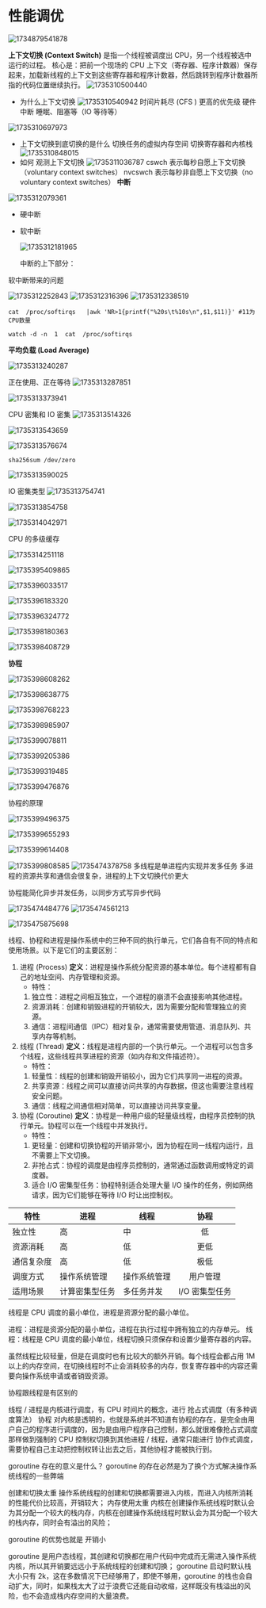 # 性能调优

![1734879541878](image/linux性能调优/1734879541878.png)

**上下文切换 (Context Switch)** 是指一个线程被调度出 CPU，另一个线程被选中运行的过程。
核心是：把前一个现场的 CPU 上下文（寄存器、程序计数器）保存起来，加载新线程的上下文到这些寄存器和程序计数器，然后跳转到程序计数器所指的代码位置继续执行。
![1735310500440](image/linux性能调优/1735310500440.png)

- 为什么上下文切换
  ![1735310540942](image/linux性能调优/1735310540942.png)
  时间片耗尽 (CFS )
  更高的优先级
  硬件中断
  睡眠、阻塞等（IO 等待等）

![1735310697973](image/linux性能调优/1735310697973.png)

- 上下文切换到底切换的是什么
  切换任务的虚拟内存空间
  切换寄存器和内核栈
  ![1735310848015](image/linux性能调优/1735310848015.png)
- 如何 观测上下文切换
  ![1735311036787](image/linux性能调优/1735311036787.png)
  cswch  表示每秒自愿上下文切换（voluntary context  switches）
  nvcswch  表示每秒非自愿上下文切换（no  voluntary context  switches）
  **中断**

![1735312079361](image/linux性能调优/1735312079361.png)

- 硬中断
- 软中断

  ![1735312181965](image/linux性能调优/1735312181965.png)

  中断的上下部分：

软中断带来的问题

![1735312252843](image/linux性能调优/1735312252843.png)
![1735312316396](image/linux性能调优/1735312316396.png)
![1735312338519](image/linux性能调优/1735312338519.png)

```dotnetcli
cat  /proc/softirqs   |awk 'NR>1{printf("%20s\t%10s\n",$1,$11)}' #11为CPU数量

watch -d -n  1  cat  /proc/softirqs

```

**平均负载 (Load Average)**

![1735313240287](image/linux性能调优/1735313240287.png)

正在使用、正在等待
![1735313287851](image/linux性能调优/1735313287851.png)

![1735313373941](image/linux性能调优/1735313373941.png)

CPU 密集和 IO 密集
![1735313514326](image/linux性能调优/1735313514326.png)

![1735313543659](image/linux性能调优/1735313543659.png)

![1735313576674](image/linux性能调优/1735313576674.png)

```dotnetcli
sha256sum /dev/zero
```

![1735313590025](image/linux性能调优/1735313590025.png)

IO 密集类型
![1735313754741](image/linux性能调优/1735313754741.png)

![1735313854758](image/linux性能调优/1735313854758.png)

![1735314042971](image/linux性能调优/1735314042971.png)

CPU 的多级缓存

![1735314251118](image/linux性能调优/1735314251118.png)

![1735395409865](image/linux性能调优/1735395409865.png)

![1735396033517](image/linux性能调优/1735396033517.png)

![1735396183320](image/linux性能调优/1735396183320.png)

![1735396324772](image/linux性能调优/1735396324772.png)

![1735398180363](image/linux性能调优/1735398180363.png)

![1735398408729](image/linux性能调优/1735398408729.png)

**协程**

![1735398608262](image/linux性能调优/1735398608262.png)

![1735398638775](image/linux性能调优/1735398638775.png)

![1735398768223](image/linux性能调优/1735398768223.png)

![1735398985907](image/linux性能调优/1735398985907.png)

![1735399078811](image/linux性能调优/1735399078811.png)

![1735399205386](image/linux性能调优/1735399205386.png)

![1735399319485](image/linux性能调优/1735399319485.png)

![1735399476876](image/linux性能调优/1735399476876.png)

协程的原理

![1735399496375](image/linux性能调优/1735399496375.png)

![1735399655293](image/linux性能调优/1735399655293.png)

![1735399614408](image/linux性能调优/1735399614408.png)

![1735399808585](image/linux性能调优/1735399808585.png)
![1735474378758](image/linux性能调优/1735474378758.png)
多线程是单进程内实现并发多任务
多进程的资源共享和通信会很复杂，进程的上下文切换代价更大

协程能简化异步并发任务，以同步方式写异步代码

![1735474484776](image/linux性能调优/1735474484776.png)
![1735474561213](image/linux性能调优/1735474561213.png)

![1735475875698](image/linux性能调优/1735475875698.png)

线程、协程和进程是操作系统中的三种不同的执行单元，它们各自有不同的特点和使用场景。以下是它们的主要区别：

1. 进程 (Process)
   **定义**：进程是操作系统分配资源的基本单位。每个进程都有自己的地址空间、内存管理和资源。
   - 特性：
   1. 独立性：进程之间相互独立，一个进程的崩溃不会直接影响其他进程。
   2. 资源消耗：创建和销毁进程的开销较大，因为需要分配和管理独立的资源。
   3. 通信：进程间通信（IPC）相对复杂，通常需要使用管道、消息队列、共享内存等机制。
2. 线程 (Thread)
   **定义**：线程是进程内部的一个执行单元。一个进程可以包含多个线程，这些线程共享进程的资源（如内存和文件描述符）。
   - 特性：
   1. 轻量性：线程的创建和销毁开销较小，因为它们共享同一进程的资源。
   2. 共享资源：线程之间可以直接访问共享的内存数据，但这也需要注意线程安全问题。
   3. 通信：线程之间通信相对简单，可以直接访问共享变量。
3. 协程 (Coroutine)
   **定义**：协程是一种用户级的轻量级线程，由程序员控制的执行单元。协程可以在一个线程中并发执行。
   - 特性：
   1. 更轻量：创建和切换协程的开销非常小，因为协程在同一线程内运行，且不需要上下文切换。
   2. 非抢占式：协程的调度是由程序员控制的，通常通过函数调用或特定的调度器。
   3. 适合 I/O 密集型任务：协程特别适合处理大量 I/O 操作的任务，例如网络请求，因为它们能够在等待 I/O 时让出控制权。

| 特性       | 进程           | 线程         |     协程     |
| ---------- | -------------- | ------------ | :-----------: |
| 独立性     | 高             | 中           |      低      |
| 资源消耗   | 高             | 低           |     更低     |
| 通信复杂度 | 高             | 低           |     极低     |
| 调度方式   | 操作系统管理   | 操作系统管理 |   用户管理   |
| 适用场景   | 计算密集型任务 | 多任务并发   | I/O 密集型任务 |

线程是 CPU 调度的最小单位，进程是资源分配的最小单位。

进程：进程是资源分配的最小单位，进程在执行过程中拥有独立的内存单元。
线程：线程是 CPU 调度的最小单位，线程切换只须保存和设置少量寄存器的内容。

虽然线程比较轻量，但是在调度时也有比较大的额外开销。每个线程会都占用 1M 以上的内存空间，在切换线程时不止会消耗较多的内存，恢复寄存器中的内容还需要向操作系统申请或者销毁资源。

协程跟线程是有区别的

线程 / 进程是内核进行调度，有 CPU 时间片的概念，进行 抢占式调度（有多种调度算法）
协程 对内核是透明的，也就是系统并不知道有协程的存在，是完全由用户自己的程序进行调度的，因为是由用户程序自己控制，那么就很难像抢占式调度那样做到强制的 CPU 控制权切换到其他进程 / 线程，通常只能进行 协作式调度，需要协程自己主动把控制权转让出去之后，其他协程才能被执行到。

goroutine 存在的意义是什么？
goroutine 的存在必然是为了换个方式解决操作系统线程的一些弊端

创建和切换太重 操作系统线程的创建和切换都需要进入内核，而进入内核所消耗的性能代价比较高，开销较大；
内存使用太重 内核在创建操作系统线程时默认会为其分配一个较大的栈内存，内核在创建操作系统线程时默认会为其分配一个较大的栈内存，同时会有溢出的风险；

goroutine 的优势也就是 开销小

goroutine 是用户态线程，其创建和切换都在用户代码中完成而无需进入操作系统内核，所以其开销要远远小于系统线程的创建和切换；
goroutine 启动时默认栈大小只有 2k，这在多数情况下已经够用了，即使不够用，goroutine 的栈也会自动扩大，同时，如果栈太大了过于浪费它还能自动收缩，这样既没有栈溢出的风险，也不会造成栈内存空间的大量浪费。
